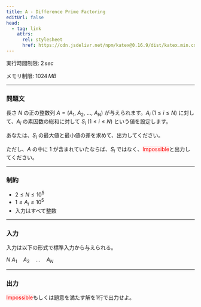 ```yaml
---
title: A - Difference Prime Factoring
editUrl: false
head:
  - tag: link
    attrs:
      rel: stylesheet
      href: https://cdn.jsdelivr.net/npm/katex@0.16.9/dist/katex.min.css
---
```


実行時間制限: $2\,sec$

メモリ制限: $1024\,MB$

***

### **問題文**

長さ $N$ の正の整数列 $A=(A_{1}$, $A_{2}$, ..., $A_{N})$ が与えられます。$A_{i}$ $(1 \le i \le N)$ に対して、$A_{i}$ の素因数の総和に対して $S_{i}$ $(1 \le i \le N)$ という値を設定します。

あなたは、$S_{i}$ の最大値と最小値の差を求めて、出力してください。

ただし、$A$ の中に $1$ が含まれていたならば、$S_{i}$ ではなく、<span style="color: #f00; background-color: fee;">Impossible</span>と出力してください。

***

### **制約**

* $2 \le N \le 10^5$
* $1 \le A_{i} \le 10^5$
* 入力はすべて整数

***

### **入力**

入力は以下の形式で標準入力から与えられる。

$N$
$A_{1} \quad A_{2} \quad ... \quad A_{N}$

***

### **出力**

<span style="color: #f00; background-color: fee;">Impossible</span>もしくは題意を満たす解を$1$行で出力せよ。
